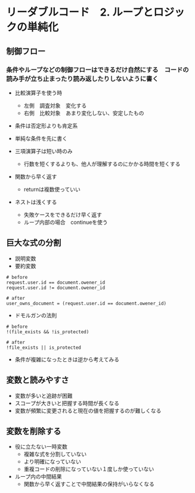 # リーダブルコード　2. ループとロジックの単純化


## 制御フロー 
### 条件やループなどの制御フローはできるだけ自然にする　コードの読み手が立ち止まったり読み返したりしないように書く

- 比較演算子を使う時
	- 左側　調査対象　変化する
	- 右側　比較対象　あまり変化しない、安定したもの
- 条件は否定形よりも肯定系
- 単純な条件を先に書く
- 三項演算子は短い時のみ
	- 行数を短くするよりも、他人が理解するのにかかる時間を短くする
- 関数から早く返す
	- returnは複数使っていい

- ネストは浅くする
	- 失敗ケースをできるだけ早く返す
	- ループ内部の場合　continueを使う


## 巨大な式の分割

- 説明変数
- 要約変数

```
# before
request.user.id == document.owener_id
request.user.id != document.owener_id

# after
user_owns_document = (request.user.id == document.owener_id)
```

- ドモルガンの法則

```
# before
!(file_exists && !is_protected)

# after
!file_exists || is_protected

```

- 条件が複雑になったときは逆から考えてみる

##  変数と読みやすさ
- 変数が多いと追跡が困難
- スコープが大きいと把握する時間が長くなる
- 変数が頻繁に変更されると現在の値を把握するのが難しくなる

## 変数を削除する
- 役に立たない一時変数
	- 複雑な式を分割していない
	- より明確になっていない
	- 重複コードの削除になっていない１度しか使っていない
- ループ内の中間結果
	- 関数から早く返すことで中間結果の保持がいらなくなる